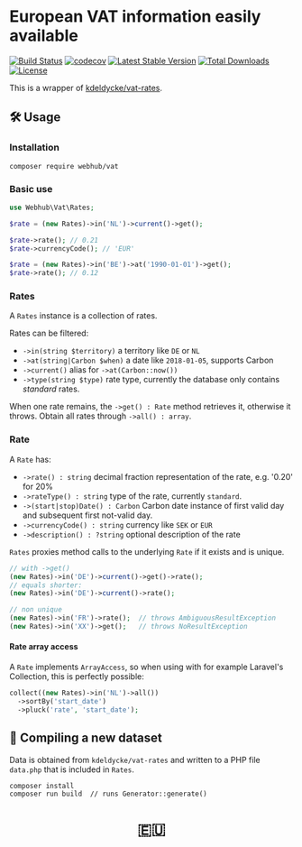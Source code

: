 # European VAT information easily available

[![Build Status](https://travis-ci.org/webhub-oss/php-vat-rates.svg?branch=master)](https://travis-ci.org/webhub-oss/php-vat-rates)
[![codecov](https://codecov.io/gh/webhub-oss/php-vat-rates/branch/master/graph/badge.svg)](https://codecov.io/gh/webhub-oss/php-vat-rates)
[![Latest Stable Version](https://poser.pugx.org/webhub/vat/v/stable)](https://packagist.org/packages/webhub/vat)
[![Total Downloads](https://poser.pugx.org/webhub/vat/downloads)](https://packagist.org/packages/webhub/vat)
[![License](https://poser.pugx.org/webhub/vat/license)](https://packagist.org/packages/webhub/vat)
 
This is a wrapper of [kdeldycke/vat-rates](https://github.com/kdeldycke/vat-rates).

## 🛠 Usage

### Installation

    composer require webhub/vat

### Basic use

```php
use Webhub\Vat\Rates;

$rate = (new Rates)->in('NL')->current()->get();

$rate->rate(); // 0.21
$rate->currencyCode(); // 'EUR'

$rate = (new Rates)->in('BE')->at('1990-01-01')->get();
$rate->rate(); // 0.12
```

### Rates

A `Rates` instance is a collection of rates. 

Rates can be filtered: 

- `->in(string $territory)` a territory like `DE` or `NL`
- `->at(string|Carbon $when)` a date like `2018-01-05`, supports Carbon 
- `->current()` alias for `->at(Carbon::now())`
- `->type(string $type)` rate type, currently the database only contains _standard_ rates.

When one rate remains, the `->get() : Rate` method retrieves it, otherwise it throws. 
Obtain all rates through `->all() : array`. 

### Rate

A `Rate` has:

- `->rate() : string` decimal fraction representation of the rate, e.g. '0.20' for 20%
- `->rateType() : string` type of the rate, currently `standard`.
- `->(start|stop)Date() : Carbon` Carbon date instance of first valid day and subsequent first not-valid day.
- `->currencyCode() : string` currency like `SEK` or `EUR`
- `->description() : ?string` optional description of the rate

`Rates` proxies method calls to the underlying `Rate` if it exists and is unique. 

```php
// with ->get()
(new Rates)->in('DE')->current()->get()->rate();
// equals shorter:
(new Rates)->in('DE')->current()->rate();

// non unique
(new Rates)->in('FR')->rate();  // throws AmbiguousResultException
(new Rates)->in('XX')->get();   // throws NoResultException
```

#### Rate array access

A `Rate` implements `ArrayAccess`, so when using with for example Laravel's Collection, this is perfectly possible:

```php
collect((new Rates)->in('NL')->all())
  ->sortBy('start_date')
  ->pluck('rate', 'start_date');
```

## 📝 Compiling a new dataset

Data is obtained from `kdeldycke/vat-rates` and written to a PHP file `data.php` that is included in `Rates`.

    composer install
    composer run build  // runs Generator::generate()
    
    
<h1 align="center">🇪🇺</h1>